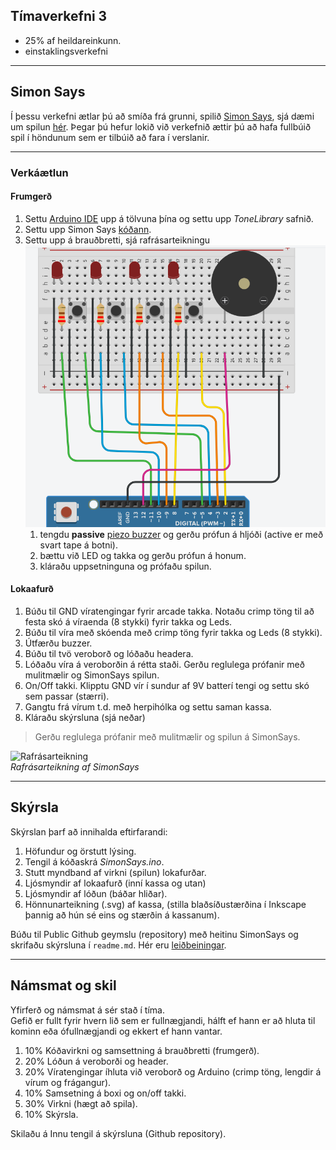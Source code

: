 ## Tímaverkefni 3 

- 25% af heildareinkunn.
- einstaklingsverkefni

---

## Simon Says

Í þessu verkefni ætlar þú að smíða frá grunni, spilið [Simon Says](https://en.wikipedia.org/wiki/Simon_(game)), sjá dæmi um spilun [hér](https://youtu.be/1Yqj76Q4jJ4). Þegar þú hefur lokið við verkefnið ættir þú að hafa fullbúið spil í höndunum sem er tilbúið að fara í verslanir.

---

### Verkáætlun

#### Frumgerð

1. Settu [Arduino IDE](https://github.com/VESM1VS/Efni/blob/main/Kennsluefni/arduino_uppsetning.md) upp á tölvuna þína og settu upp *ToneLibrary* safnið.
1. Settu upp Simon Says [kóðann](https://github.com/VESM1VS/Efni/blob/main/Kodi/simon.ino).
1. Settu upp á brauðbretti, sjá rafrásarteikningu ![mynd](https://github.com/VESM1VS/AFANGI/blob/main/Myndir/simonFrumtengimynd.PNG)
   1. tengdu **passive** [piezo buzzer](https://www.youtube.com/watch?v=AQIayZgeqq4) og gerðu prófun á hljóði (active er með svart tape á botni).
   1. bættu við LED og takka og gerðu prófun á honum.
   1. kláraðu uppsetninguna og prófaðu spilun.


#### Lokaafurð

1. Búðu til GND víratengingar fyrir arcade takka. Notaðu crimp töng til að festa skó á víraenda (8 stykki) fyrir takka og Leds.
1. Búðu til víra með skóenda með crimp töng fyrir takka og Leds (8 stykki).
1. Útfærðu buzzer. 
1. Búðu til tvö veroborð og lóðaðu headera.
1. Lóðaðu víra á veroborðin á rétta staði. Gerðu reglulega prófanir með mulitmælir og SimonSays spilun.
1. On/Off takki. Klipptu GND vír í sundur af 9V batterí tengi og settu skó sem passar (stærri).
1. Gangtu frá vírum t.d. með herpihólka og settu saman kassa.
1. Kláraðu skýrsluna (sjá neðar)

> Gerðu reglulega prófanir með mulitmælir og spilun á SimonSays.

![Rafrásarteikning](https://github.com/VESM1VS/AFANGI/blob/main/Myndir/simonsays_rafras.png) <br>
_Rafrásarteikning af SimonSays_

---

## Skýrsla

Skýrslan þarf að innihalda eftirfarandi:

1. Höfundur og örstutt lýsing.
1. Tengil á kóðaskrá _SimonSays.ino_.
1. Stutt myndband af virkni (spilun) lokafurðar.
1. Ljósmyndir af lokaafurð (inní kassa og utan)
1. Ljósmyndir af lóðun (báðar hliðar).
1. Hönnunarteikning (.svg) af kassa, (stilla blaðsíðustærðina í Inkscape þannig að hún sé eins og stærðin á kassanum).


Búðu til Public Github geymslu (repository) með heitinu SimonSays og skrifaðu skýrsluna í `readme.md`. Hér eru [leiðbeiningar](https://github.com/VESM1VS/AFANGI/blob/main/Kennsluefni/skyrslugerd.md).

---

## Námsmat og skil
Yfirferð og námsmat á sér stað í tíma. <br>
Gefið er fullt fyrir hvern lið sem er fullnægjandi, hálft ef hann er að hluta til kominn eða ófullnægjandi og ekkert ef hann vantar.

1. 10% Kóðavirkni og samsettning á brauðbretti (frumgerð).
1. 20% Lóðun á veroborði og header.
1. 20% Víratengingar íhluta við veroborð og Arduino (crimp töng, lengdir á vírum og frágangur).
1. 10% Samsetning á boxi og on/off takki.
1. 30% Virkni (hægt að spila).
1. 10% Skýrsla.

Skilaðu á Innu tengil á skýrsluna (Github repository).

